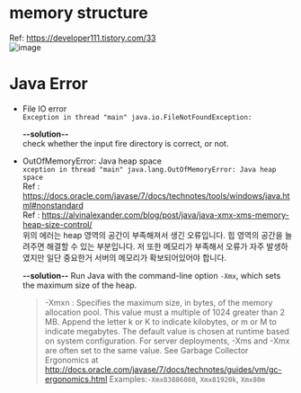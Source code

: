 # memory structure
Ref: https://developer111.tistory.com/33  
![image](https://user-images.githubusercontent.com/48517782/139520616-6c00fa7a-250b-4d1a-97f3-cffafd762cfc.png)

# Java Error
- File IO error  
	`Exception in thread "main" java.io.FileNotFoundException:`
	  
	**--solution--**  
	check whether the input fire directory is correct, or not.
	  
- OutOfMemoryError: Java heap space  
	`xception in thread "main" java.lang.OutOfMemoryError: Java heap space`  
	Ref : https://docs.oracle.com/javase/7/docs/technotes/tools/windows/java.html#nonstandard  
	Ref : https://alvinalexander.com/blog/post/java/java-xmx-xms-memory-heap-size-control/  
	위의 에러는 heap 영역의 공간이 부족해져서 생긴 오류입니다. 힙 영역의 공간을 늘려주면 해결할 수 있는 부분입니다. 저 또한 메모리가 부족해서 오류가 자주 발생하였지만 일단 중요한거 서버의 메모리가 확보되어있어야 합니다.  
	  
	**--solution--**
	Run Java with the command-line option `-Xmx`, which sets the maximum size of the heap.  
	> -Xmxn : Specifies the maximum size, in bytes, of the memory allocation pool. This value must a multiple of 1024 greater than 2 MB. Append the letter k or K to indicate kilobytes, or m or M to indicate megabytes. The default value is chosen at runtime based on system configuration.
	> For server deployments, -Xms and -Xmx are often set to the same value. See Garbage Collector Ergonomics at http://docs.oracle.com/javase/7/docs/technotes/guides/vm/gc-ergonomics.html
	> Examples:`-Xmx83886080`, `Xmx81920k`, `Xmx80m`
